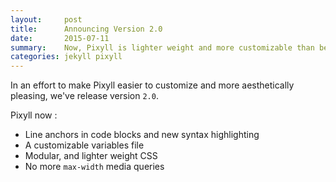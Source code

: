 ```yaml
---
layout:     post
title:      Announcing Version 2.0
date:       2015-07-11
summary:    Now, Pixyll is lighter weight and more customizable than before.
categories: jekyll pixyll
---
```


In an effort to make Pixyll easier to customize and more aesthetically pleasing, we've release version `2.0`.

Pixyll now :

* Line anchors in code blocks and new syntax highlighting
* A customizable variables file
* Modular, and lighter weight CSS
* No more `max-width` media queries
